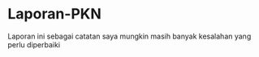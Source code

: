 # Laporan-PKN
Laporan ini sebagai catatan saya mungkin masih banyak kesalahan yang perlu diperbaiki
